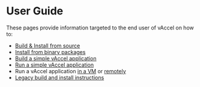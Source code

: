 # User Guide

These pages provide information targeted to the end user of vAccel on how to: 

- [Build & Install from source](building.md)
- [Install from binary packages](binaries.md)
- [Build a simple vAccel application](build-run-app.md#building-a-vaccel-application)
- [Run a simple vAccel application](build-run-app.md#running-a-vaccel-application)
- Run a vAccel application [in a VM](vm-example.md) or [remotely](remote-example.md)
- [Legacy build and install instructions](building-legacy.md)